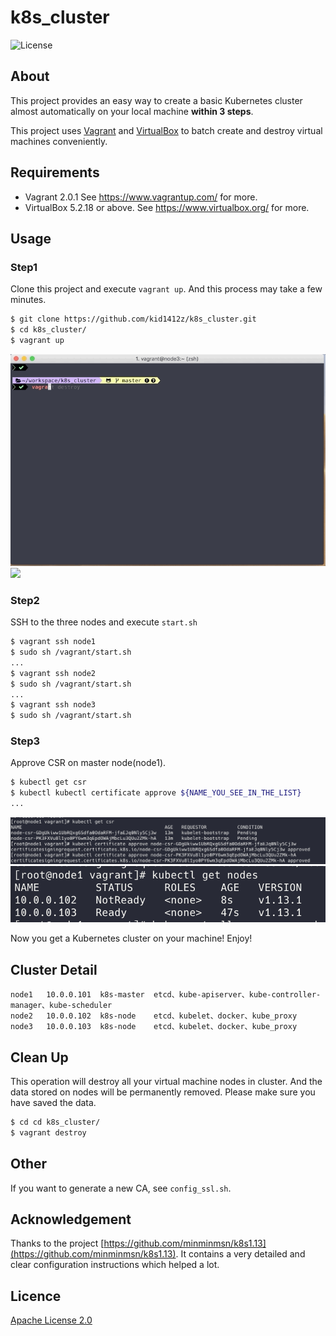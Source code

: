 # k8s_cluster

![License](https://img.shields.io/badge/license-Apache--2.0-green.svg)

## About

This project provides an easy way to create a basic Kubernetes cluster almost automatically on your local machine **within 3 steps**.

This project uses [Vagrant](https://www.vagrantup.com/) and [VirtualBox](https://www.virtualbox.org/) to batch create and destroy virtual machines conveniently.

## Requirements

* Vagrant 2.0.1 See https://www.vagrantup.com/ for more.
* VirtualBox 5.2.18 or above. See https://www.virtualbox.org/ for more.

## Usage

### Step1

Clone this project and execute `vagrant up`.
And this process may take a few minutes.

```bash
$ git clone https://github.com/kid1412z/k8s_cluster.git
$ cd k8s_cluster/
$ vagrant up
```
![](resources/1.gif)
![](resources/2.gif)

### Step2

SSH to the three nodes and execute `start.sh`
```bash
$ vagrant ssh node1
$ sudo sh /vagrant/start.sh
...
$ vagrant ssh node2
$ sudo sh /vagrant/start.sh
...
$ vagrant ssh node3
$ sudo sh /vagrant/start.sh
```

### Step3

Approve CSR on master node(node1).

```bash
$ kubectl get csr
$ kubectl kubectl certificate approve ${NAME_YOU_SEE_IN_THE_LIST}
...
```
![](resources/3.png)
![](resources/4.png)

Now you get a Kubernetes cluster on your machine! Enjoy!

## Cluster Detail

```
node1	10.0.0.101	k8s-master	etcd、kube-apiserver、kube-controller-manager、kube-scheduler
node2	10.0.0.102	k8s-node	etcd、kubelet、docker、kube_proxy
node3	10.0.0.103	k8s-node	etcd、kubelet、docker、kube_proxy
```

## Clean Up

This operation will destroy all your virtual machine nodes in cluster. And the data stored on nodes will be permanently removed. Please make sure you have saved the data.

```bash
$ cd cd k8s_cluster/
$ vagrant destroy
```

## Other

If you want to generate a new CA, see `config_ssl.sh`.

## Acknowledgement

Thanks to the project [https://github.com/minminmsn/k8s1.13](https://github.com/minminmsn/k8s1.13). It contains a very detailed and clear configuration instructions which helped a lot.

## Licence

[Apache License 2.0](https://github.com/kid1412z/k8s_cluster/blob/master/LICENSE)